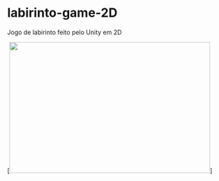 # labirinto-game-2D
Jogo de labirinto feito pelo Unity em 2D 


[<img width="460" height="300" src="labirinto-game-2D/Gif/MazeGame2D.gif">]


